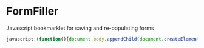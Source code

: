 FormFiller
==========

Javascript bookmarklet for saving and re-populating forms

```javascript
javascript:(function(){document.body.appendChild(document.createElement('script')).src='https://cdn.rawgit.com/wearecontrast/FormFiller/master/src/FormFiller.js';})();
```
